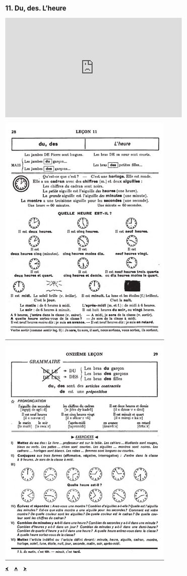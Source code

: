 ## 11. Du, des. L’heure

<iframe width="560" height="315" src="https://www.youtube.com/embed/UkGBz5sN4pM" frameborder="0" allow="accelerometer; autoplay; encrypted-media; gyroscope; picture-in-picture" allowfullscreen></iframe>

![11A](img/11A.JPG)

![11B](img/11B.JPG)

<p>
  <a href='10.html' title='Önceki sayfa'>⮜</a>&emsp;
  <a href='..' title='Ana sayfa'>⮝</a>&emsp;
  <a href='12.html' title='Sonraki sayfa'>⮞</a>
</p>